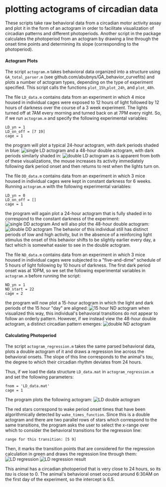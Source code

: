 # plotting actograms of circadian data

These scripts take raw behavioral data from a circadian motor activity assay and plot it in the form of an actogram in order to facilitate visualization of circadian patterns and different photoperiods. Another script in the package calculates the photoperiod from an actogram by drawing a line through the onset time points and determining its slope (corresponding to the photoperiod). 

#### Actogram Plots

The script `actogram.m` takes behavioral data organized into a structure using `GA_total_parser.m` (see github.com/abubnys/GA_behavior_curvefits) and plots a number of actogram types, depending on the type of experiment specified. This script calls the functions `plot_15h`,`plot_24h`, and `plot_48h`. 

The file `LD_data.m` contains data from an experiment in which 4 mice housed in individual cages were exposed to 12 hours of light followed by 12 hours of darkness over the course of a 3 week experiment. The lights turned off at 7AM every morning and turned back on at 7PM every night. So, if we run `actogram.m` and specify the following experimental variables:
```
LD_yn = 1
LD_on_off = [7 19]
cage = 1
```
the program will plot a typical 24-hour actogram, with dark periods shaded in blue:
![single LD actogram](/readme_screenshots/act_LD.png)
and a 48-hour double actogram, with dark periods similarly shaded in:
![double LD actogram](/readme_screenshots/dbl_act_LD.png)
as is apparent from both of these visualizations, the mouse increases its activity immediately following dark period onset and then returns to rest when the lights turn on.

The file `DD_data.m` contains data from an experiment in which 3 mice housed in individual cages were kept in constant darkness for 6 weeks. Running `actogram.m` with the following experimental variables:
```
LD_yn = 0
LD_on_off = []
cage = 1
```
the program will again plot a 24-hour actogram that is fully shaded in to correspond to the constant darkness of the experiment:
![single DD actogram](/readme_screenshots/act_DD.png)
And will also plot the 48-hour double actogram:
![double DD actogram](/readme_screenshots/dbl_act_DD.png)
The behavior of this individual still has distinct periods of low and high activity, but in the absence of a reinforcing light stimulus the onset of this behavior shifts to be slightly earlier every day, a fact which is somewhat easier to see in the double actogram. 

The file `ND_data.m` contains data from an experiment in which 3 mice housed in individual cages were subjected to a "five-and-dime" schedule of 5 hours of light following by 10 hours of darkness. The first dark period onset was at 10PM, so we set the following experimental variables in `actogram.m` before running the script:
```
ND_yn = 1
ND_start = 22
cage = 2
```
the program will now plot a 15-hour actogram in which the light and dark periods of the 15 hour "day" are aligned:
![15 hour ND actogram](/readme_screenshots/act_ND.png)
when visualized this way, this individual's behavioral transitions do not appear to follow an orderly pattern. However, if we instead view the 48-hour double actogram, a distinct circadian pattern emerges:
![double ND actogram](/readme_screenshots/dbl_act_ND.png)

#### Calculating Photoperiod

The script `actogram_regression.m` takes the same parsed behavioral data, plots a double actogram of it and draws a regression line across the behavioral onsets. The slope of this line corresponds to the animal's *tau*, the degree to which their circadian rhythm deviates from 24 hours. 

Thus, if we load the data structure `LD_data.mat` in `actogram_regression.m` and set the following parameters:
```
fnom = 'LD_data.mat'
cage = 1
```
The program plots the following actogram:
![LD double actogram](/readme_screenshots/regression1.png)

The red stars correspond to wake period onset times that have been algorithmically detected by `wake_times_function`. Since this is a double actogram and there are two parallel rows of stars which correspond to the same transitions, the program asks the user to select the x-range over which to consider the behavioral transitions for the regression line:
```
range for this transition: [5 9]
```
Then, it marks the transition points that are considered for the regression calculation in green and draws the regression line through them:
![LD regression](/readme_screenshots/regression2.png)
![LD regression result](/readme_screenshots/regression_result.png)

This animal has a circadian photoperiod that is very close to 24 hours, so its *tau* is close to 0. The animal's behavioral onset occured around 6:30AM on the first day of the experiment, so the intercept is 6.5.
